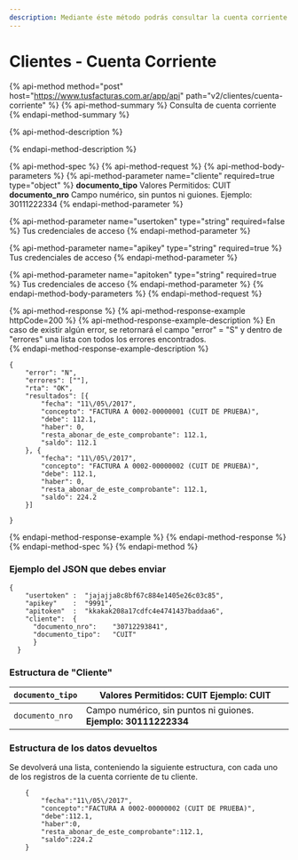 ```yaml
---
description: Mediante éste método podrás consultar la cuenta corriente de tu cliente.
---
```


# Clientes - Cuenta Corriente

{% api-method method="post" host="https://www.tusfacturas.com.ar/app/api" path="v2/clientes/cuenta-corriente" %}
{% api-method-summary %}
Consulta de cuenta corriente
{% endapi-method-summary %}

{% api-method-description %}

{% endapi-method-description %}

{% api-method-spec %}
{% api-method-request %}
{% api-method-body-parameters %}
{% api-method-parameter name="cliente" required=true type="object" %}
**documento\_tipo**    Valores Permitidos: CUIT   
**documento\_nro**    Campo numérico, sin puntos ni guiones. Ejemplo: 30111222334
{% endapi-method-parameter %}

{% api-method-parameter name="usertoken" type="string" required=false %}
Tus credenciales de acceso
{% endapi-method-parameter %}

{% api-method-parameter name="apikey" type="string" required=true %}
Tus credenciales de acceso
{% endapi-method-parameter %}

{% api-method-parameter name="apitoken" type="string" required=true %}
Tus credenciales de acceso
{% endapi-method-parameter %}
{% endapi-method-body-parameters %}
{% endapi-method-request %}

{% api-method-response %}
{% api-method-response-example httpCode=200 %}
{% api-method-response-example-description %}
En caso de existir algún error, se retornará el campo "error" = "S" y dentro de "errores" una lista con todos los errores encontrados.  
{% endapi-method-response-example-description %}

```
{
	"error": "N",
	"errores": [""],
	"rta": "OK",
	"resultados": [{
		"fecha": "11\/05\/2017",
		"concepto": "FACTURA A 0002-00000001 (CUIT DE PRUEBA)",
		"debe": 112.1,
		"haber": 0,
		"resta_abonar_de_este_comprobante": 112.1,
		"saldo": 112.1
	}, {
		"fecha": "11\/05\/2017",
		"concepto": "FACTURA A 0002-00000002 (CUIT DE PRUEBA)",
		"debe": 112.1,
		"haber": 0,
		"resta_abonar_de_este_comprobante": 112.1,
		"saldo": 224.2
	}]
 
}
```
{% endapi-method-response-example %}
{% endapi-method-response %}
{% endapi-method-spec %}
{% endapi-method %}

### Ejemplo del JSON que debes enviar 

```text
{
    "usertoken" :  "jajajja8c8bf67c884e1405e26c03c85",
    "apikey"    :  "9991",    
    "apitoken"  :  "kkakak208a17cdfc4e4741437baddaa6",    
    "cliente":  {       
      "documento_nro":    "30712293841",
      "documento_tipo":   "CUIT"
      }
  }
```

### Estructura de "Cliente"

| `documento_tipo` | Valores Permitidos: **CUIT** **Ejemplo: CUIT** |
| --- | --- |
| `documento_nro` | Campo numérico, sin puntos ni guiones. **Ejemplo: 30111222334** |

### Estructura de los datos devueltos

Se devolverá una lista, conteniendo la siguiente estructura,  con cada uno de los registros de la cuenta corriente de tu cliente.

```text
    {
        "fecha":"11\/05\/2017",
        "concepto":"FACTURA A 0002-00000002 (CUIT DE PRUEBA)",
        "debe":112.1,
        "haber":0,
        "resta_abonar_de_este_comprobante":112.1,
        "saldo":224.2
    }
```



